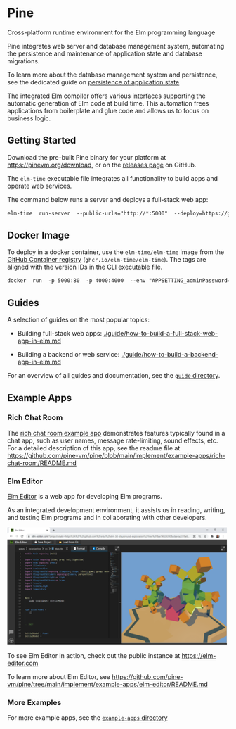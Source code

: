 # Pine

Cross-platform runtime environment for the Elm programming language

Pine integrates web server and database management system, automating the persistence and maintenance of application state and database migrations.

To learn more about the database management system and persistence, see the dedicated guide on [persistence of application state](./guide/persistence-of-application-state-in-pine.md)

The integrated Elm compiler offers various interfaces supporting the automatic generation of Elm code at build time. This automation frees applications from boilerplate and glue code and allows us to focus on business logic.

## Getting Started

Download the pre-built Pine binary for your platform at <https://pinevm.org/download>, or on the [releases page](https://github.com/pine-vm/pine/releases) on GitHub.

The `elm-time` executable file integrates all functionality to build apps and operate web services.

The command below runs a server and deploys a full-stack web app:

```txt
elm-time  run-server  --public-urls="http://*:5000"  --deploy=https://github.com/pine-vm/pine/tree/8dbd5c91853fbcef3b645d95bccc01a886ccd7e2/implement/example-apps/docker-image-default-app
```


## Docker Image

To deploy in a docker container, use the `elm-time/elm-time` image from the [GitHub Container registry](https://github.com/pine-vm/pine/pkgs/container/elm-time) (`ghcr.io/elm-time/elm-time`). The tags are aligned with the version IDs in the CLI executable file.

```txt
docker  run  -p 5000:80  -p 4000:4000  --env "APPSETTING_adminPassword=test"  ghcr.io/elm-time/elm-time
```


## Guides

A selection of guides on the most popular topics:

+ Building full-stack web apps: [./guide/how-to-build-a-full-stack-web-app-in-elm.md](./guide/how-to-build-a-full-stack-web-app-in-elm.md)

+ Building a backend or web service: [./guide/how-to-build-a-backend-app-in-elm.md](./guide/how-to-build-a-backend-app-in-elm.md)

For an overview of all guides and documentation, see the [`guide` directory](./guide/).

## Example Apps

### Rich Chat Room

The [rich chat room example app](https://github.com/pine-vm/pine/tree/main/implement/example-apps/rich-chat-room) demonstrates features typically found in a chat app, such as user names, message rate-limiting, sound effects, etc.
For a detailed description of this app, see the readme file at <https://github.com/pine-vm/pine/blob/main/implement/example-apps/rich-chat-room/README.md>

### Elm Editor

[Elm Editor](https://github.com/pine-vm/pine/tree/main/implement/example-apps/elm-editor) is a web app for developing Elm programs.

As an integrated development environment, it assists us in reading, writing, and testing Elm programs and in collaborating with other developers.

<a href="https://github.com/pine-vm/pine/tree/main/implement/example-apps/elm-editor/README.md">
<img src="./guide/image/2021-03-17-elm-editor-user-interface.png" width="500" />
</a>

To see Elm Editor in action, check out the public instance at https://elm-editor.com

To learn more about Elm Editor, see <https://github.com/pine-vm/pine/tree/main/implement/example-apps/elm-editor/README.md>

### More Examples

For more example apps, see the [`example-apps` directory](./implement/example-apps/)
